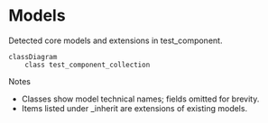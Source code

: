 # Models

Detected core models and extensions in test_component.

```mermaid
classDiagram
    class test_component_collection
```

Notes
- Classes show model technical names; fields omitted for brevity.
- Items listed under _inherit are extensions of existing models.
